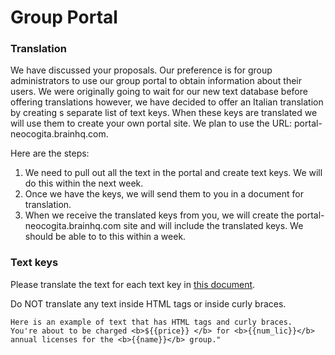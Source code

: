 Group Portal
==================

### Translation
We have discussed your proposals. Our preference is for group administrators to use our group portal to obtain information about their users. We were originally going to wait for our new text database before offering translations however, we have decided to offer an Italian translation by creating s separate list of text keys.  When these keys are translated we will use them to create your own portal site. We plan to use the URL: portal-neocogita.brainhq.com.

Here are the steps:
1. We need to pull out all the text in the portal and create text keys. We will do this within the next week. 
2. Once we have the keys, we will send them to you in a document for translation.
3. When we receive the translated keys from you, we will create the portal-neocogita.brainhq.com site and will include the translated keys. We should be able to to this within a week.


### Text keys
Please translate the text for each text key in [this document](portal_txtkeys.json). 

Do NOT translate any text inside HTML tags or inside curly braces. 
```
Here is an example of text that has HTML tags and curly braces. 
You're about to be charged <b>${{price}} </b> for <b>{{num_lic}}</b> annual licenses for the <b>{{name}}</b> group."
```
